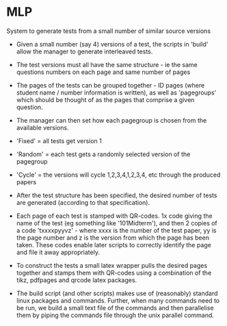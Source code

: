 # MLP
System to generate tests from a small number of similar source versions

* Given a small number (say 4) versions of a test, the scripts in 'build' allow the manager to generate interleaved tests.

 * The test versions must all have the same structure - ie the same questions numbers on each page and same number of pages

 * The pages of the tests can be grouped together - ID pages (where student name / number information is written), as well as 'pagegroups' which should be thought of as the pages that comprise a given question.

 * The manager can then set how each pagegroup is chosen from the available versions.
  * 'Fixed' = all tests get version 1
  * 'Random' = each test gets a randomly selected version of the pagegroup
  * 'Cycle' = the versions will cycle 1,2,3,4,1,2,3,4, etc through the produced papers

* After the test structure has been specified, the desired number of tests are generated (according to that specification).
 * Each page of each test is stamped with QR-codes. 1x code giving the name of the test (eg something like '101Midterm'), and then 2 copies of a code 'txxxxpyyvz' - where xxxx is the number of the test paper, yy is the page number and z is the version from which the page has been taken. These codes enable later scripts to correctly identify the page and file it away appropriately.
 * To construct the tests a small latex wrapper pulls the desired pages together and stamps them with QR-codes using a combination of the tikz, pdfpages and qrcode latex packages.
 * The build script (and other scripts) makes use of (reasonably) standard linux packages and commands. Further, when many commands need to be run, we build a small text file of the commands and then parallelise them by piping the commands file through the unix parallel command.
